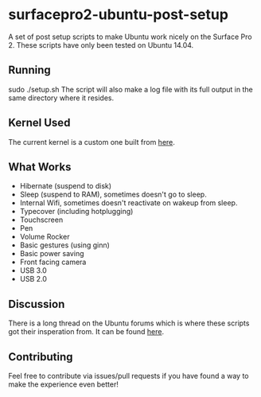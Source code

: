 surfacepro2-ubuntu-post-setup
=============================
A set of post setup scripts to make Ubuntu work nicely on the Surface Pro 2.
These scripts have only been tested on Ubuntu 14.04.


## Running
sudo ./setup.sh
The script will also make a log file with its full output in the same directory where it resides.


## Kernel Used
The current kernel is a custom one built from [here](https://github.com/GusBricker/surfacepro2-kernel).


## What Works
- Hibernate (suspend to disk)
- Sleep (suspend to RAM), sometimes doesn't go to sleep.
- Internal Wifi, sometimes doesn't reactivate on wakeup from sleep.
- Typecover (including hotplugging)
- Touchscreen
- Pen
- Volume Rocker
- Basic gestures (using ginn)
- Basic power saving
- Front facing camera
- USB 3.0
- USB 2.0


## Discussion
There is a long thread on the Ubuntu forums which is where these scripts got their insperation from. It can be found [here](http://ubuntuforums.org/showthread.php?t=2183946&page=1).


## Contributing
Feel free to contribute via issues/pull requests if you have found a way to make the experience even better!



